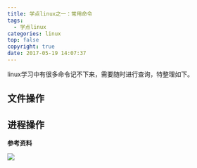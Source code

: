 ```yaml
---
title: 学点linux之一：常用命令
tags:
  - 学点linux
categories: linux
top: false
copyright: true
date: 2017-05-19 14:07:37
---
```

linux学习中有很多命令记不下来，需要随时进行查询，特整理如下。
<!--more-->
## 文件操作

## 进程操作

**参考资料**
[]()

![](http://oankigr4l.bkt.clouddn.com/wexin.png)
